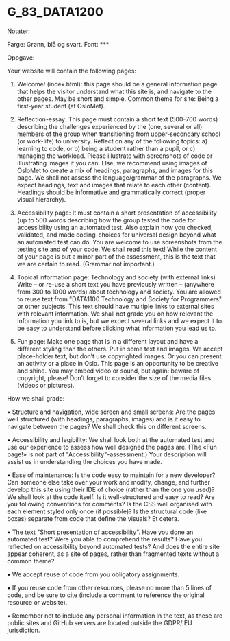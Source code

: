 # G_83_DATA1200

Notater: 

Farge: Grønn, blå og svart.
Font: ***



Oppgave: 

Your website will contain the following pages:
1. Welcome! (index.html): this page should be a general information page
that helps the visitor understand what this site is, and navigate to the
other pages. May be short and simple. Common theme for site: Being a
first-year student (at OsloMet).

2. Reflection-essay: This page must contain a short text (500-700 words)
describing the challenges experienced by the (one, several or all)
members of the group when transitioning from upper-secondary school
(or work-life) to university. Reflect on any of the following topics:
a) learning to code, or
b) being a student rather than a pupil, or
c) managing the workload.
Please illustrate with screenshots of code or illustrating images if you
can. Else, we recommend using images of OsloMet to create a mix of
headings, paragraphs, and images for this page. We shall not assess the
language/grammar of the paragraphs. We expect headings, text and
images that relate to each other (content). Headings should be
informative and grammatically correct (proper visual hierarchy).

3. Accessibility page: It must contain a short presentation of accessibility
(up to 500 words describing how the group tested the code for
accessibility using an automated test. Also explain how you checked,
validated, and made coding-choices for universal design beyond what an
automated test can do. You are welcome to use screenshots from the
testing site and of your code. We shall read this text! While the content of
your page is but a minor part of the assessment, this is the text that we
are certain to read. (Grammar not important.)

4. Topical information page: Technology and society (with external links)
Write – or re-use a short text you have previously written – (anywhere
from 300 to 1000 words) about technology and society. You are allowed
to reuse text from "DATA1100 Technology and Society for Programmers"
or other subjects. This text should have multiple links to external sites
with relevant information. We shall not grade you on how relevant the
information you link to is, but we expect several links and we expect it to
be easy to understand before clicking what information you lead us to.

5. Fun page: Make one page that is in a different layout and have a
different styling than the others. Put in some text and images. We accept
place-holder text, but don’t use copyrighted images. Or you can present
an activity or a place in Oslo. This page is an opportunity to be creative and shine. You may embed video or sound, but again: beware of
copyright, please! Don’t forget to consider the size of the media files
(videos or pictures). 


How we shall grade: 

• Structure and navigation, wide screen and small screens: Are the pages
well structured (with headings, paragraphs, images) and is it easy to
navigate between the pages? We shall check this on different screens.

• Accessibility and legibility: We shall look both at the automated test and
use our experience to assess how well designed the pages are. (The
«Fun page!» Is not part of "Accessibility"-assessment.) Your description
will assist us in understanding the choices you have made.

• Ease of maintenance: Is the code easy to maintain for a new developer?
Can someone else take over your work and modify, change, and further
develop this site using their IDE of choice (rather than the one you
used)? We shall look at the code itself. Is it well-structured and easy to read? Are you following conventions for comments? Is the CSS well
organised with each element styled only once (if possible)? Is the
structural code (like boxes) separate from code that define the visuals?
Et cetera.

• The text "Short presentation of accessibility". Have you done an
automated test? Were you able to comprehend the results? Have you
reflected on accessibility beyond automated tests? And does the entire
site appear coherent, as a site of pages, rather than fragmented texts
without a common theme?

• We accept reuse of code from you obligatory assignments.

• If you reuse code from other resources, please no more than 5 lines of
code, and be sure to cite (include a comment to reference the original
resource or website).

• Remember not to include any personal information in the text, as these
are public sites and GitHub servers are located outside the GDPR/ EU
jurisdiction.

